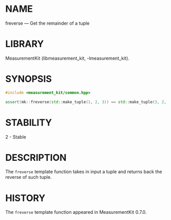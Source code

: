 # NAME
freverse &mdash; Get the remainder of a tuple

# LIBRARY
MeasurementKit (libmeasurement_kit, -lmeasurement_kit).

# SYNOPSIS
```C++
#include <measurement_kit/common.hpp>

assert(mk::freverse(std::make_tuple(1, 2, 3)) == std::make_tuple(3, 2, 1));
```

# STABILITY

2 - Stable

# DESCRIPTION

The `freverse` template function takes in input a tuple and returns
back the reverse of such tuple.

# HISTORY

The `freverse` template function appeared in MeasurementKit 0.7.0.

